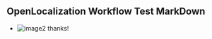 ## OpenLocalization Workflow Test MarkDown
* ![image2](.\de227b25-9c0b-4c44-a8d0-e35e7b934a5a.png) 
thanks!